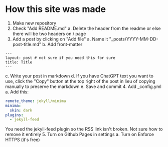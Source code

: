 # How this site was made

1. Make new repository
2. Check "Add README.md"
  a. Delete the header from the readme or else there will be two headers on / page
3. Add a post by clicking on "Add file"
  a. Name it "_posts/YYYY-MM-DD-post-title.md"
  b. Add front-matter
  ```
  ---
  layout: post # not sure if you need this for sure
  title: Title
  ---
  ```
  c. Write your post in markdown
  d. If you have ChatGPT text you want to use, click the "Copy" button at the top right of the post in lieu of copying manually to preserve the markdown
  e. Save and commit
4. Add _config.yml
  a. Add this:
  ```yml
  remote_theme: jekyll/minima
  minima:
    skin: dark
  plugins:
    - jekyll-feed
  ```
  You need the jekyll-feed plugin so the RSS link isn't broken. Not sure how to remove it entirely
5. Turn on Github Pages in settings
  a. Turn on Enforce HTTPS (it's free)
